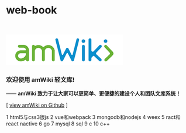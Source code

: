 # web-book

<br>

![欢迎使用amWiki！](amWiki/images/logo.png "欢迎使用amWiki！")  

### 欢迎使用 amWiki 轻文库!
—— **amWiki 致力于让大家可以更简单、更便捷的建设个人和团队文库系统！**  

[ [view amWiki on Github](https://github.com/TevinLi/amWiki) ]

1 html5与css3很js
2 vue和webpack
3 mongodb和nodejs
4 weex
5 ract和react nactive
6 go
7 mysql
8 sql
9 c
10 c++
